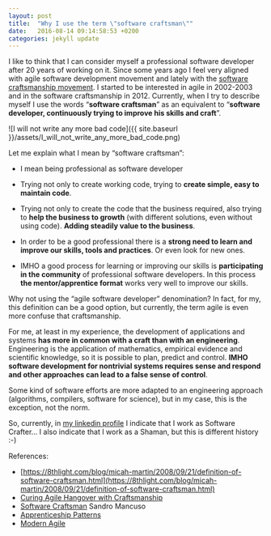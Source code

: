 ```yaml
---
layout: post
title:  "Why I use the term \"software craftsman\""
date:   2016-08-14 09:14:58:53 +0200
categories: jekyll update
---
```


I like to think that I can consider myself a professional software developer after 20 years of working on it. Since some years ago I feel very aligned with agile software development movement and lately with the [software craftsmanship movement](https://en.wikipedia.org/wiki/Software_craftsmanship). I started to be interested in agile in 2002-2003 and in the software craftsmanship in 2012.
Currently, when I try to describe myself I use the words “**software craftsman**” as an equivalent to “**software developer, continuously trying to improve his skills and craft**”.

![I will not write any more bad code]({{ site.baseurl }}/assets/I_will_not_write_any_more_bad_code.png)

Let me explain what I mean by “software craftsman”:

*   I mean being professional as software developer

*   Trying not only to create working code, trying to **create simple, easy to maintain code**.
*   Trying not only to create the code that the business required, also trying to **help the business to growth** (with different solutions, even without using code). **Adding steadily value to the business**.

*   In order to be a good professional there is a **strong need to learn and improve our skills, tools and practices**. Or even look for new ones.
*   IMHO a good process for learning or improving our skills is **participating in the community** of professional software developers. In this process **the mentor/apprentice format** works very well to improve our skills.

Why not using the “agile software developer” denomination?
In fact, for my, this definition can be a good option, but currently, the term agile is even more confuse that craftsmanship.

For me, at least in my experience, the development of applications and systems **has more in common with a craft than with an engineering**. Engineering is the application of mathematics, empirical evidence and scientific knowledge, so it is possible to plan, predict and control. **IMHO software development for nontrivial systems requires sense and respond and other approaches can lead to a false sense of control**.

Some kind of software efforts are more adapted to an engineering approach (algorithms, compilers, software for science), but in my case, this is the exception, not the norm.

So, currently, in [my linkedin profile](http://www.linkedin.com/in/eferro) I indicate that I work as Software Crafter… I also indicate that I work as a Shaman, but this is different history :-)

References:

*   [https://8thlight.com/blog/micah-martin/2008/09/21/definition-of-software-craftsman.html](https://8thlight.com/blog/micah-martin/2008/09/21/definition-of-software-craftsman.html)
*   [Curing Agile Hangover with Craftsmanship](https://vimeo.com/44243846)
*   [Software Craftsman](https://www.amazon.com/Software-Craftsman-Professionalism-Pragmatism-Robert/dp/0134052501) Sandro Mancuso
*   [Apprenticeship Patterns](https://www.amazon.com/Apprenticeship-Patterns-Guidance-Aspiring-Craftsman/dp/0596518382)
*   [Modern Agile](https://www.industriallogic.com/blog/modern-agile/)

